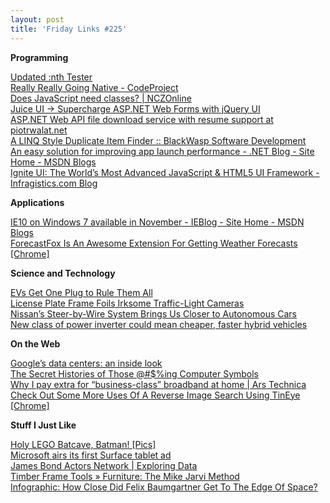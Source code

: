 ```yaml
---
layout: post
title: 'Friday Links #225'
---
```

**Programming**

[Updated :nth Tester](http://css-tricks.com/updated-nth-tester/)   
[Really Really Going Native - CodeProject](http://www.codeproject.com/Tips/476258/Really-Really-Going-Native)   
[Does JavaScript need classes? | NCZOnline](http://www.nczonline.net/blog/2012/10/16/does-javascript-need-classes/)   
[Juice UI → Supercharge ASP.NET Web Forms with jQuery UI](http://juiceui.com/)   
[ASP.NET Web API file download service with resume support at piotrwalat.net](http://www.piotrwalat.net/file-download-service-with-resume-support-using-asp-net-web-api/)   
[A LINQ Style Duplicate Item Finder :: BlackWasp Software Development](http://www.blackwasp.co.uk/Duplicates.aspx)   
[An easy solution for improving app launch performance - .NET Blog - Site Home - MSDN Blogs](http://blogs.msdn.com/b/dotnet/archive/2012/10/18/an-easy-solution-for-improving-app-launch-performance.aspx)   
[Ignite UI: The World’s Most Advanced JavaScript & HTML5 UI Framework - Infragistics.com Blog](http://www.infragistics.com/community/blogs/jason_beres/archive/2012/10/12/ignite-ui-the-world-s-most-advanced-javascript-amp-html5-ui-framework.aspx)

**Applications**

[IE10 on Windows 7 available in November - IEBlog - Site Home - MSDN Blogs](http://blogs.msdn.com/b/ie/archive/2012/10/17/ie10-on-windows-7-available-in-november.aspx)   
[ForecastFox Is An Awesome Extension For Getting Weather Forecasts [Chrome]](http://www.makeuseof.com/tag/forecastfox-awesome-extension-weather-forecasts-chrome/)

**Science and Technology**

[EVs Get One Plug to Rule Them All](http://www.wired.com/autopia/2012/10/one-plug-to-rule-them-all/)   
[License Plate Frame Foils Irksome Traffic-Light Cameras](http://www.wired.com/rawfile/2012/10/new-gadget-helps-foil-irksome-red-light-cameras)   
[Nissan’s Steer-by-Wire System Brings Us Closer to Autonomous Cars](http://www.wired.com/autopia/2012/10/nissan-steer-by-wire/)   
[New class of power inverter could mean cheaper, faster hybrid vehicles](http://www.sciencedaily.com/releases/2012/10/121017153913.htm)

**On the Web**

[Google’s data centers: an inside look](http://googleblog.blogspot.com/2012/10/googles-data-centers-inside-look.html)   
[The Secret Histories of Those @#$%ing Computer Symbols](http://gizmodo.com/5612630/the-secret-histories-of-those-ing-computer-symbols)   
[Why I pay extra for “business-class” broadband at home | Ars Technica](http://arstechnica.com/information-technology/2012/10/why-i-pay-extra-for-business-class-broadband-at-home/)   
[Check Out Some More Uses Of A Reverse Image Search Using TinEye [Chrome]](http://www.makeuseof.com/tag/check-reverse-image-search-tineye-chrome/)

**Stuff I Just Like**

[Holy LEGO Batcave, Batman! [Pics]](http://www.geeksaresexy.net/2012/10/15/holy-lego-batcave-batman-pics/)   
[Microsoft airs its first Surface tablet ad](http://www.mobileread.com/forums/showthread.php?t=194000)   
[James Bond Actors Network | Exploring Data](http://exploringdata.github.com/vis/james-bond-actors-network/)   
[Timber Frame Tools » Furniture: The Mike Jarvi Method](http://www.timberframe-tools.com/furniture/mike-jarvi-method/)   
[Infographic: How Close Did Felix Baumgartner Get To The Edge Of Space?](http://www.popsci.com/science/article/2012-10/infographic-how-close-edge-space-did-baumgartner-get)
